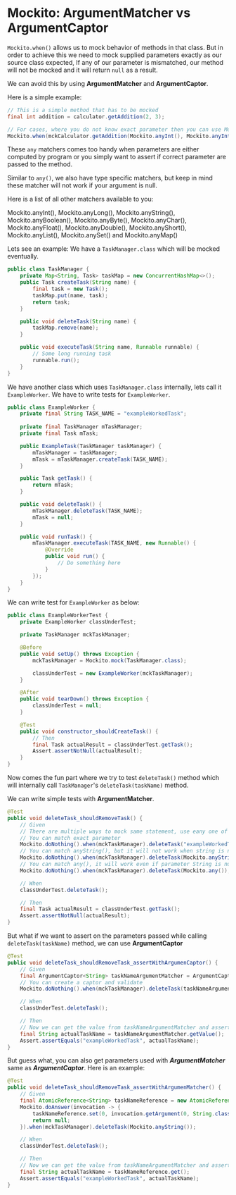 # Mockito: ArgumentMatcher vs ArgumentCaptor

`Mockito.when()` allows us to mock behavior of methods in that class. But in order to achieve this we need to mock supplied parameters exactly as our source class expected, If any of our parameter is mismatched, our method will not be mocked and it will return `null` as a result.

We can avoid this by using **ArgumentMatcher** and **ArgumentCaptor**.

Here is a simple example:

```Java
// This is a simple method that has to be mocked
final int addition = calculator.getAddition(2, 3);
```
```Java
// For cases, where you do not know exact parameter then you can use Mockito.anyInt()
Mockito.when(mckCalculator.getAddition(Mockito.anyInt(), Mockito.anyInt())).thenReturn(5);
```
These `any` matchers comes too handy when parameters are either computed by program or you simply want to assert if correct parameter are passed to the method.

Similar to `any()`, we also have type specific matchers, but keep in mind these matcher will not work if your argument is null.

Here is a list of all other matchers available to you:

Mockito.anyInt(), Mockito.anyLong(), Mockito.anyString(), Mockito.anyBoolean(), Mockito.anyByte(), Mockito.anyChar(), Mockito.anyFloat(), Mockito.anyDouble(), Mockito.anyShort(), Mockito.anyList(), Mockito.anySet() and Mockito.anyMap()

Lets see an example:
We have a `TaskManager.class` which will be mocked eventually.
```Java
public class TaskManager {
    private Map<String, Task> taskMap = new ConcurrentHashMap<>();
    public Task createTask(String name) {
        final task = new Task();
        taskMap.put(name, task);
        return task;
    }

    public void deleteTask(String name) {
        taskMap.remove(name);
    }

    public void executeTask(String name, Runnable runnable) {
        // Some long running task
        runnable.run();
    }
}
```
We have another class which uses `TaskManager.class` internally, lets call it `ExampleWorker`. We have to write tests for `ExampleWorker`.
```Java
public class ExampleWorker {
    private final String TASK_NAME = "exampleWorkedTask";
    
    private final TaskManager mTaskManager;
    private final Task mTask;

    public ExampleTask(TaskManager taskManager) {
        mTaskManager = taskManager;
        mTask = mTaskManager.createTask(TASK_NAME);
    }

    public Task getTask() {
        return mTask;
    }

    public void deleteTask() {
        mTaskManager.deleteTask(TASK_NAME);
        mTask = null;
    }

    public void runTask() {
        mTaskManager.executeTask(TASK_NAME, new Runnable() {
            @Override
            public void run() {
                // Do something here
            }
        });
    }
}
```
We can write test for `ExampleWorker` as below:
```Java
public class ExampleWorkerTest {
    private ExampleWorker classUnderTest;

    private TaskManager mckTaskManager;

    @Before
    public void setUp() throws Exception {
        mckTaskManager = Mockito.mock(TaskManager.class);

        classUnderTest = new ExampleWorker(mckTaskManager);
    }

    @After
    public void tearDown() throws Exception {
        classUnderTest = null;
    }

    @Test
    public void constructor_shouldCreateTask() {
        // Then
        final Task actualResult = classUnderTest.getTask();
        Assert.assertNotNull(actualResult);
    }
}
```
Now comes the fun part where we try to test `deleteTask()` method which will internally call `TaskManager`'s `deleteTask(taskName)` method.

We can write simple tests with **ArgumentMatcher**.
```Java
@Test
public void deleteTask_shouldRemoveTask() {
    // Given
    // There are multiple ways to mock same statement, use eany one of these three based on your requirement
    // You can match exact parameter
    Mockito.doNothing().when(mckTaskManager).deleteTask("exampleWorkedTask");
    // You can match anyString(), but it will not work when string is null
    Mockito.doNothing().when(mckTaskManager).deleteTask(Mockito.anyString());
    // You can match any(), it will work even if parameter String is null
    Mockito.doNothing().when(mckTaskManager).deleteTask(Mockito.any());

    // When
    classUnderTest.deleteTask();

    // Then
    final Task actualResult = classUnderTest.getTask();
    Assert.assertNotNull(actualResult);
}
```
But what if we want to assert on the parameters passed while calling `deleteTask(taskName)` method, we can use **ArgumentCaptor**
```Java
@Test
public void deleteTask_shouldRemoveTask_assertWithArgumenCaptor() {
    // Given
    final ArgumentCaptor<String> taskNameArgumentMatcher = ArgumentCaptor.forClass(String.class);
    // You can create a captor and validate
    Mockito.doNothing().when(mckTaskManager).deleteTask(taskNameArgumentMatcher.captor());

    // When
    classUnderTest.deleteTask();

    // Then
    // Now we can get the value from taskNameArgumentMatcher and assert it with expectedValue
    final String actualTaskName = taskNameArgumentMatcher.getValue();
    Assert.assertEquals("exampleWorkedTask", actualTaskName);
}
```
But guess what, you can also get parameters used with ***ArgumentMatcher*** same as ***ArgumentCaptor***. Here is an example:
```Java
@Test
public void deleteTask_shouldRemoveTask_assertWithArgumenMatcher() {
    // Given
    final AtomicReference<String> taskNameReference = new AtomicReference<>();
    Mockito.doAnswer(invocation -> {
        taskNameReference.set(0, invocation.getArgument(0, String.class));
        return null;
    }).when(mckTaskManager).deleteTask(Mockito.anyString());

    // When
    classUnderTest.deleteTask();

    // Then
    // Now we can get the value from taskNameArgumentMatcher and assert it with expectedValue
    final String actualTaskName = taskNameReference.get();
    Assert.assertEquals("exampleWorkedTask", actualTaskName);
}
```